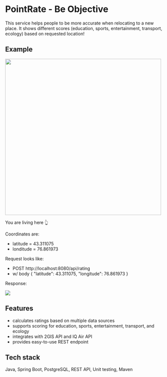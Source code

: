 <h1>PointRate - Be Objective</h1>

This service helps people to be more accurate when relocating to a new place. It shows different scores (education, sports, entertainment, transport, ecology) based on requested location!

<h2>Example</h2>
<img src="https://github.com/user-attachments/assets/7054cfac-57d4-4306-b832-87f1a31b3c53" width="500">

You are living here 👆

Coordinates are:
- latitude = 43.311075
- londitude = 76.861973


Request looks like:
- POST http://localhost:8080/api/rating
- w/ body 
{
    "latitude": 43.311075,
    "longitude": 76.861973
}


Response:

<img src="https://github.com/user-attachments/assets/ff9973cd-f9ec-44e4-b3d2-0ef1dde3abc3" wifth="200">

<h2>Features</h2>

- calculates ratings based on multiple data sources
- supports scoring for education, sports, entertainment, transport, and ecology
- integrates with 2GIS API and IQ Air API 
- provides easy-to-use REST endpoint

<h2>Tech stack</h2>
Java, Spring Boot, PostgreSQL, REST API, Unit testing, Maven
